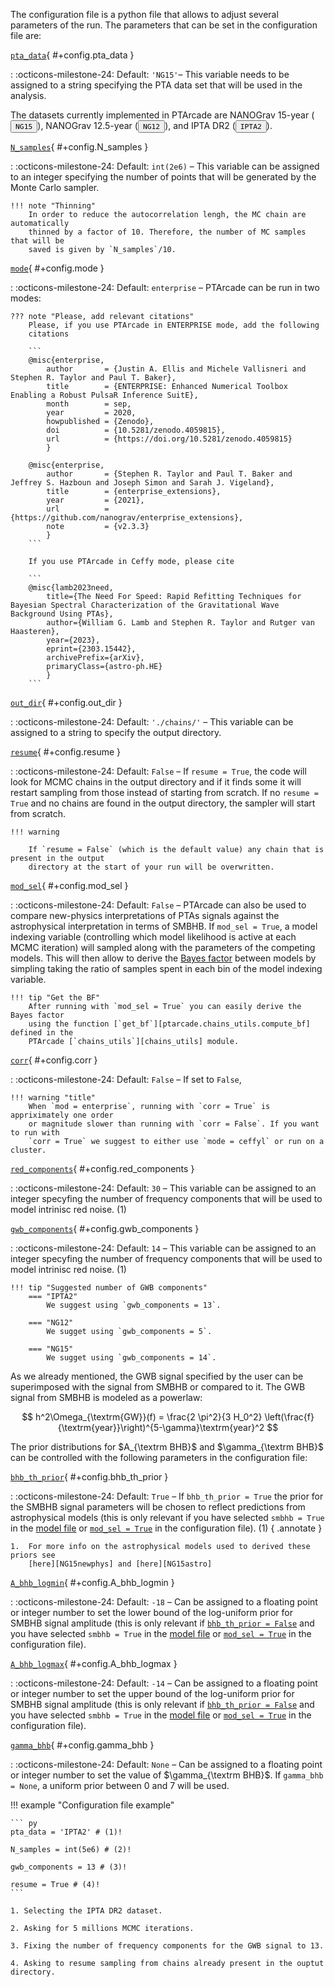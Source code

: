 The configuration file is a python file that allows to adjust several 
parameters of the run. The parameters that can be set in the configuration
file are:

[`pta_data`](#+config.pta_data){ #+config.pta_data }

:   :octicons-milestone-24: Default: `'NG15'`– 
    This variable needs to be assigned to a string specifying the PTA data
    set that will be used in the analysis.
    <div class="mdx-switch">
    The datasets currently implemented in PTArcade are 
    NANOGrav 15-year
    (<button data-md-color-scheme="'NG15'"><code>NG15</code></button>),
    NANOGrav 12.5-year
    (<button data-md-color-scheme="'NG12'"><code>NG12</code></button>), 
    and IPTA DR2
    (<button data-md-color-scheme="'IPTA2'"><code>IPTA2</code></button>).
    </div>


[`N_samples`](#+config.N_samples){ #+config.N_samples }

:   :octicons-milestone-24: Default: `int(2e6)` – 
    This variable can be assigned to an integer specifying the number
    of points that will be generated by the Monte Carlo sampler.

    !!! note "Thinning"
        In order to reduce the autocorrelation lengh, the MC chain are automatically
        thinned by a factor of 10. Therefore, the number of MC samples that will be 
        saved is given by `N_samples`/10.

[`mode`](#+config.mode){ #+config.mode }

:   :octicons-milestone-24: Default: `enterprise` – 
    PTArcade can be run in two modes: 
    

    ??? note "Please, add relevant citations"
        Please, if you use PTArcade in ENTERPRISE mode, add the following 
        citations

        ```
        @misc{enterprise,
            author       = {Justin A. Ellis and Michele Vallisneri and Stephen R. Taylor and Paul T. Baker},
            title        = {ENTERPRISE: Enhanced Numerical Toolbox Enabling a Robust PulsaR Inference SuitE},
            month        = sep,
            year         = 2020,
            howpublished = {Zenodo},
            doi          = {10.5281/zenodo.4059815},
            url          = {https://doi.org/10.5281/zenodo.4059815}
            }

        @misc{enterprise,
            author       = {Stephen R. Taylor and Paul T. Baker and Jeffrey S. Hazboun and Joseph Simon and Sarah J. Vigeland},
            title        = {enterprise_extensions},
            year         = {2021},
            url          = {https://github.com/nanograv/enterprise_extensions},
            note         = {v2.3.3}
            }
        ```

        If you use PTArcade in Ceffy mode, please cite 

        ```
        @misc{lamb2023need,
            title={The Need For Speed: Rapid Refitting Techniques for Bayesian Spectral Characterization of the Gravitational Wave Background Using PTAs}, 
            author={William G. Lamb and Stephen R. Taylor and Rutger van Haasteren},
            year={2023},
            eprint={2303.15442},
            archivePrefix={arXiv},
            primaryClass={astro-ph.HE}
            }
        ```
        

[`out_dir`](#+config.out_dir){ #+config.out_dir }

:   :octicons-milestone-24: Default: `'./chains/'` –
    This variable can be assigned to a string to specify the output directory.

[`resume`](#+config.resume){ #+config.resume }

:   :octicons-milestone-24: Default: `False` –
    If `resume = True`, the code will look for MCMC chains in the output directory
    and if it finds some it will restart sampling from those instead of starting
    from scratch. If no `resume = True` and no chains are found in the output 
    directory, the sampler will start from scratch.

    !!! warning 

        If `resume = False` (which is the default value) any chain that is present in the output 
        directory at the start of your run will be overwritten. 

[`mod_sel`](#+config.mod_sel){ #+config.mod_sel }

:   :octicons-milestone-24: Default: `False` –
    PTArcade can also be used to compare new-physics interpretations of PTAs signals 
    against the astrophysical interpretation in terms of SMBHB. If `mod_sel = True`, 
    a model indexing variable (controlling which model likelihood is active at each MCMC iteration)
    will sampled along with the parameters of the competing models. This will then allow
    to derive the [Bayes factor][bf] between models by simpling taking the ratio of
    samples spent in each bin of the model indexing variable.

    !!! tip "Get the BF"
        After running with `mod_sel = True` you can easily derive the Bayes factor 
        using the function [`get_bf`][ptarcade.chains_utils.compute_bf] defined in the 
        PTArcade [`chains_utils`][chains_utils] module.

[`corr`](#+config.corr){ #+config.corr }

:   :octicons-milestone-24: Default: `False` –
    If set to `False`, 

    !!! warning "title"
        When `mod = enterprise`, running with `corr = True` is appriximately one order
        or magnitude slower than running with `corr = False`. If you want to run with 
        `corr = True` we suggest to either use `mode = ceffyl` or run on a cluster.
    

[`red_components`](#+config.red_components){ #+config.red_components }

:   :octicons-milestone-24: Default: `30` –
    This variable can be assigned to an integer specyfing the number of frequency
    components that will be used to model intrinisc red noise. (1)

[`gwb_components`](#+config.gwb_components){ #+config.gwb_components }

:   :octicons-milestone-24: Default: `14` –
    This variable can be assigned to an integer specyfing the number of frequency
    components that will be used to model intrinisc red noise. (1)

    !!! tip "Suggested number of GWB components"
        === "IPTA2"
            We suggest using `gwb_components = 13`. 
        
        === "NG12"
            We sugget using `gwb_components = 5`.

        === "NG15"
            We sugget using `gwb_components = 14`.

As we already mentioned, the GWB signal specified by the user can be superimposed
with the signal from SMBHB or compared to it. The GWB signal from SMBHB is modeled as 
a powerlaw:

$$
h^2\Omega_{\textrm{GW}}(f) = \frac{2 \pi^2}{3 H_0^2} \left(\frac{f}{\textrm{year}}\right)^{5-\gamma}\textrm{year}^2
$$

The prior distributions for $A_{\textrm BHB}$ and $\gamma_{\textrm BHB}$ can be controlled
with the following parameters in the configuration file:

[`bhb_th_prior`](#+config.bhb_th_prior){ #+config.bhb_th_prior }

:   :octicons-milestone-24: Default: `True` –
    If `bhb_th_prior = True` the prior for the SMBHB signal parameters will be chosen to 
    reflect predictions from astrophysical models (this is only relevant if you
    have selected `smbhb = True` in the [model file][model] or 
    [`mod_sel = True`](#+config.mod_sel)
    in the configuration file). (1)
    { .annotate }

    1.  For more info on the astrophysical models used to derived these priors see 
        [here][NG15newphys] and [here][NG15astro]

[`A_bhb_logmin`](#+config.A_bhb_logmin){ #+config.A_bhb_logmin }

:   :octicons-milestone-24: Default: `-18` –
    Can be assigned to a floating point or integer number to set the lower bound of the log-uniform prior for
    SMBHB signal amplitude (this is only relevant if [`bhb_th_prior = False`](#+config.bhb_th_prior)
    and you have selected `smbhb = True` in the [model file][model] or [`mod_sel = True`](#+config.mod_sel)
    in the configuration file).
    

[`A_bhb_logmax`](#+config.A_bhb_logmax){ #+config.A_bhb_logmax }

:   :octicons-milestone-24: Default: `-14` –
    Can be assigned to a floating point or integer number to set the upper bound of the log-uniform prior for
    SMBHB signal amplitude (this is only relevant if [`bhb_th_prior = False`](#+config.bhb_th_prior)
    and you have selected `smbhb = True` in the [model file][model] or [`mod_sel = True`](#+config.mod_sel)
    in the configuration file).

[`gamma_bhb`](#+config.gamma_bhb){ #+config.gamma_bhb }

:   :octicons-milestone-24: Default: `None` –
    Can be assigned to a floating point or integer number to set the value of $\gamma_{\textrm BHB}$.
    If `gamma_bhb = None`, a uniform prior between $0$ and $7$ will be used.

!!! example "Configuration file example" 

    ``` py
    pta_data = 'IPTA2' # (1)!

    N_samples = int(5e6) # (2)!

    gwb_components = 13 # (3)!

    resume = True # (4)!
    ```

    1. Selecting the IPTA DR2 dataset. 

    2. Asking for 5 millions MCMC iterations.

    3. Fixing the number of frequency components for the GWB signal to 13.

    4. Asking to resume sampling from chains already present in the ouptut 
    directory.


<script>
        var buttons = document.querySelectorAll("button[data-md-color-scheme]")
        buttons.forEach(function(button) {
        button.addEventListener("click", function() {
            var attr = this.getAttribute("data-md-color-scheme")
            var name = document.querySelector("#__code_0 code span.s1")
            name.textContent = attr
        })
        })

</script>


[model]: model.md
[bf]: https://en.wikipedia.org/wiki/Bayes_factor
[chains_utils]: ../utils/chain_utils.md
[NG15newphys]: https://en.wikipedia.org/wiki/Bayes_factor
[NG15astro]: https://en.wikipedia.org/wiki/Bayes_factor
